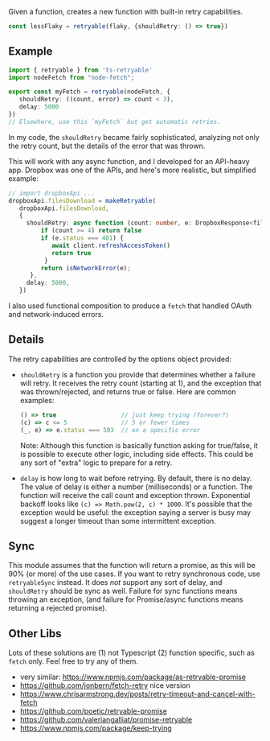 Given a function, creates a new function with built-in retry capabilities.
```ts
const lessFlaky = retryable(flaky, {shouldRetry: () => true})
```

## Example
```ts
import { retryable } from 'ts-retryable'
import nodeFetch from "node-fetch";

export const myFetch = retryable(nodeFetch, {
   shouldRetry: ((count, error) => count < 3),
   delay: 5000
})
// Elsewhere, use this `myFetch` but get automatic retries.
```
In my code, the `shouldRetry` became fairly sophisticated, analyzing not only the retry count, but the details of the error that was thrown.

This will work with any async function, and I developed for an API-heavy app. Dropbox was one of the APIs, and here's more realistic, but simplified example:

```ts
// import dropboxApi ...
dropboxApi.filesDownload = makeRetryable(
   dropboxApi.filesDownload, 
   {
     shouldRetry: async function (count: number, e: DropboxResponse<files.FileMetadata>): Promise<boolean> {
         if (count >= 4) return false
         if (e.status === 401) {
            await client.refreshAccessToken()
            return true
          }
         return isNetworkError(e);
      },
     delay: 5000,
   })
```
I also used functional composition to produce a `fetch` that handled OAuth and network-induced errors.

## Details    

The retry capabilities are controlled by the options object provided:

-  `shouldRetry` is a function you provide that determines whether a
   failure will retry. It receives the retry count (starting at 1), and
   the exception that was thrown/rejected, and returns true or false.
   Here are common examples:
   ```ts
   () => true                  // just keep trying (forever?)
   (c) => c <= 5               // 5 or fewer times
   (_, e) => e.status === 503  // on a specific error
   ```

   Note: Although this function is basically function asking for true/false,
   it is possible to execute other logic, including side effects.
   This could be any sort of "extra" logic to prepare for a retry.

-  `delay` is how long to wait before retrying. By default, there is no delay. The value of delay is either a number (milliseconds) or a function. 
The function will receive the call count and exception thrown. Exponential backoff looks like `(c) => Math.pow(2, c) * 1000`. It's possible that the exception would be useful: the exception saying a server is busy may suggest a longer timeout than some intermittent exception.

## Sync

This module assumes that the function will return a promise, as this will be 90% (or more) of the use cases. If you want to retry synchronous code, use `retryableSync` instead. It does *not* support any sort of delay, and `shouldRetry` should be sync as well. Failure for sync functions means throwing an exception, (and
failure for Promise/async functions means returning a rejected promise).


## Other Libs

Lots of these solutions are (1) not Typescript (2) function specific, such as `fetch` only. Feel free to try any of them.

- very similar: https://www.npmjs.com/package/as-retryable-promise
- https://github.com/jonbern/fetch-retry nice version
- https://www.chrisarmstrong.dev/posts/retry-timeout-and-cancel-with-fetch
- https://github.com/poetic/retryable-promise
- https://github.com/valeriangalliat/promise-retryable
- https://www.npmjs.com/package/keep-trying
